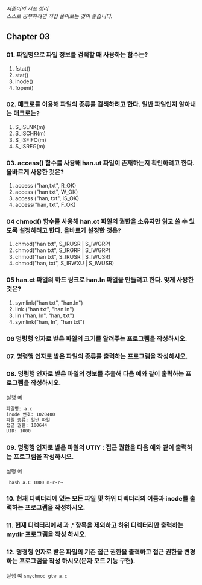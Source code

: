 ###### 서준이의 시프 정리 <br> 스스로 공부하려면 직접 풀어보는 것이 좋습니다.

## Chapter 03

### 01. 파일명으로 파일 정보를 검색할 때 사용하는 함수는?
1. fstat()
2. stat()
3. inode()
4. fopen()

### 02. 매크로를 이용해 파일의 종류를 검색하려고 한다. 일반 파일인지 알아내는 매크로는?
1. S_ISLNK(m)
2. S_ISCHR(m)
3. S_ISFIFO(m)
4. S_ISREG(m)

### 03. access() 함수를 사용해 han.ut 파일이 존재하는지 확인하려고 한다. 올바르게 사용한 것은?
1. access ("han,txt", R_OK)
2. access ("han txt", W_OK)
3. access ("han, txt", IS_OK)
4. access("han, txt", F_OK)
### 04 chmod() 함수를 사용해 han.ot 파일의 권한을 소유자만 읽고 쓸 수 있도록 설정하려고 한다. 올바르게 설정한 것은?
1. chmod("han txt", S_IRUSR | S_IWGRP)
2. chmod("han txt", S_IRGRP | S_IWGRP)
3. chmod("han txt", S_IRUSR | S_IWUSR)
4. chmod("han, txt", S_IRWXU | S_IWUSR)

### 05 han.ct 파일의 하드 링크로 han.ln 파일을 만들려고 한다. 맞게 사용한 것은?
1. symlink("han txt", "han.In")
2. link ("han txt", "han In")
3. lin ("han, In", "han, txt")
4. symlink("han, In", "han txt")

### 06 명령행 인자로 받은 파일의 크기를 알려주는 프로그램을 작성하시오.

### 07. 명령행 인자로 받은 파일의 종류를 출력하는 프로그램을 작성하시오.

### 08. 명령행 인자로 받은 파일의 정보를 추출해 다음 예와 같이 출력하는 프로그램을 작성하시오.
실행 예
``` bash
파일명: a.c
inode 번호: 1020400
파일 종류: 일반 파일
접근 권한: 100644
UID: 1000
```

### 09. 명령행 인자로 받은 파일의 UTIY : 접근 권한을 다음 예와 같이 출력하는 프로그램을 작성하시오.
실행 예

``` bash a.C 1000 m-r-r~```

### 10. 현재 디렉터리에 있는 모든 파일 및 하위 디렉터리의 이름과 inode를 출력하는 프로그램을 작성하시오.

### 11. 현재 디렉터리에서 과 .' 항목을 제외하고 하위 디렉터리만 출력하는 mydir 프로그램을 작성 하시오.


### 12.  명령행 인자로 받은 파일의 기존 접근 권한을 출력하고 접근 권한을 변경하는 프로그램을 작성 하시오(문자 모드 기능 구현).
실행 예 ```smychmod gtw a.c```